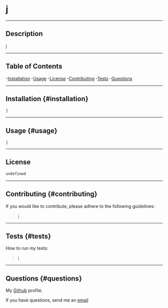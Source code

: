 # j

  ---
  ## Description

  j

  ---
  ## Table of Contents

  -[Installation](#installation)
  -[Usage](#usage)
  -[License](#license)
  -[Contributing](#contributing)
  -[Tests](#tests)
  -[Questions](#questions)

  ---
  ## Installation {#installation}

  ```bash
  j
  ```

  ---
  ## Usage {#usage}

  ```
  j
  ```

  ---
  ## License

  ```md
  undefined
  ```

  ---
  ## Contributing {#contributing}

  If you would like to contribute, please adhere to the following guidelines:
  >j

  ---
  ## Tests {#tests}

  How to run my tests:
  >j
  
  ---
  ## Questions {#questions}

  My [Github](github.com/j) profile.

  If you have questions, send me an [email](j)
